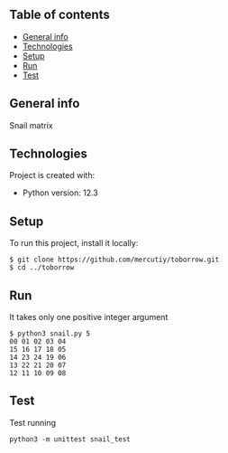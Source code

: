 ## Table of contents
* [General info](#general-info)
* [Technologies](#technologies)
* [Setup](#setup)
* [Run](#Run)
* [Test](#setup)

## General info
Snail matrix
	
## Technologies
Project is created with:
* Python version: 12.3
	
## Setup
To run this project, install it locally:

```
$ git clone https://github.com/mercutiy/toborrow.git
$ cd ../toborrow
```
## Run
It takes only one positive integer argument

```
$ python3 snail.py 5
00 01 02 03 04
15 16 17 18 05
14 23 24 19 06
13 22 21 20 07
12 11 10 09 08
```

## Test
Test running 

```
python3 -m unittest snail_test
```